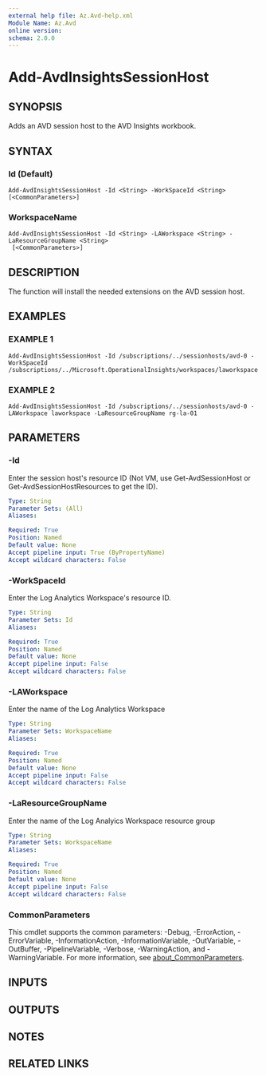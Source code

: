 ```yaml
---
external help file: Az.Avd-help.xml
Module Name: Az.Avd
online version:
schema: 2.0.0
---
```


# Add-AvdInsightsSessionHost

## SYNOPSIS
Adds an AVD session host to the AVD Insights workbook.

## SYNTAX

### Id (Default)
```
Add-AvdInsightsSessionHost -Id <String> -WorkSpaceId <String> [<CommonParameters>]
```

### WorkspaceName
```
Add-AvdInsightsSessionHost -Id <String> -LAWorkspace <String> -LaResourceGroupName <String>
 [<CommonParameters>]
```

## DESCRIPTION
The function will install the needed extensions on the AVD session host.

## EXAMPLES

### EXAMPLE 1
```
Add-AvdInsightsSessionHost -Id /subscriptions/../sessionhosts/avd-0 -WorkSpaceId /subscriptions/../Microsoft.OperationalInsights/workspaces/laworkspace
```

### EXAMPLE 2
```
Add-AvdInsightsSessionHost -Id /subscriptions/../sessionhosts/avd-0 -LAWorkspace laworkspace -LaResourceGroupName rg-la-01
```

## PARAMETERS

### -Id
Enter the session host's resource ID (Not VM, use Get-AvdSessionHost or Get-AvdSessionHostResources to get the ID).

```yaml
Type: String
Parameter Sets: (All)
Aliases:

Required: True
Position: Named
Default value: None
Accept pipeline input: True (ByPropertyName)
Accept wildcard characters: False
```

### -WorkSpaceId
Enter the Log Analytics Workspace's resource ID.

```yaml
Type: String
Parameter Sets: Id
Aliases:

Required: True
Position: Named
Default value: None
Accept pipeline input: False
Accept wildcard characters: False
```

### -LAWorkspace
Enter the name of the Log Analytics Workspace

```yaml
Type: String
Parameter Sets: WorkspaceName
Aliases:

Required: True
Position: Named
Default value: None
Accept pipeline input: False
Accept wildcard characters: False
```

### -LaResourceGroupName
Enter the name of the Log Analyics Workspace resource group

```yaml
Type: String
Parameter Sets: WorkspaceName
Aliases:

Required: True
Position: Named
Default value: None
Accept pipeline input: False
Accept wildcard characters: False
```

### CommonParameters
This cmdlet supports the common parameters: -Debug, -ErrorAction, -ErrorVariable, -InformationAction, -InformationVariable, -OutVariable, -OutBuffer, -PipelineVariable, -Verbose, -WarningAction, and -WarningVariable. For more information, see [about_CommonParameters](http://go.microsoft.com/fwlink/?LinkID=113216).

## INPUTS

## OUTPUTS

## NOTES

## RELATED LINKS
